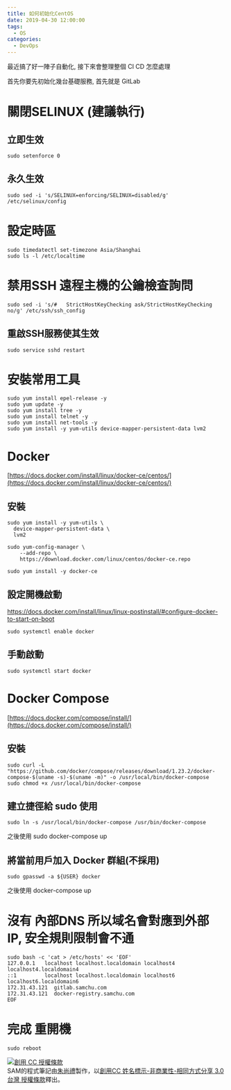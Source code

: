 ```yaml
---
title: 如何初始化CentOS
date: 2019-04-30 12:00:00
tags:
  - OS
categories:
  - DevOps
---
```


最近搞了好一陣子自動化, 接下來會整理整個 CI CD 怎麼處理

首先你要先初始化幾台基礎服務, 首先就是 GitLab

<!--more-->

# 關閉SELINUX (建議執行)

## 立即生效
```
sudo setenforce 0
```
## 永久生效
```
sudo sed -i 's/SELINUX=enforcing/SELINUX=disabled/g' /etc/selinux/config
```

# 設定時區
```
sudo timedatectl set-timezone Asia/Shanghai
sudo ls -l /etc/localtime
```

# 禁用SSH 遠程主機的公鑰檢查詢問
```
sudo sed -i 's/#   StrictHostKeyChecking ask/StrictHostKeyChecking no/g' /etc/ssh/ssh_config
```
## 重啟SSH服務使其生效
```
sudo service sshd restart
```

# 安裝常用工具
```
sudo yum install epel-release -y
sudo yum update -y
sudo yum install tree -y
sudo yum install telnet -y
sudo yum install net-tools -y
sudo yum install -y yum-utils device-mapper-persistent-data lvm2
```

# Docker
[https://docs.docker.com/install/linux/docker-ce/centos/](https://docs.docker.com/install/linux/docker-ce/centos/)
## 安裝
```
sudo yum install -y yum-utils \
  device-mapper-persistent-data \
  lvm2

sudo yum-config-manager \
    --add-repo \
    https://download.docker.com/linux/centos/docker-ce.repo

sudo yum install -y docker-ce
```
## 設定開機啟動
https://docs.docker.com/install/linux/linux-postinstall/#configure-docker-to-start-on-boot
```
sudo systemctl enable docker
```
## 手動啟動
```
sudo systemctl start docker
```

# Docker Compose
[https://docs.docker.com/compose/install/](https://docs.docker.com/compose/install/)

## 安裝
```
sudo curl -L "https://github.com/docker/compose/releases/download/1.23.2/docker-compose-$(uname -s)-$(uname -m)" -o /usr/local/bin/docker-compose
sudo chmod +x /usr/local/bin/docker-compose
```

## 建立捷徑給 sudo 使用
```
sudo ln -s /usr/local/bin/docker-compose /usr/bin/docker-compose
```
之後使用 sudo docker-compose up

## 將當前用戶加入 Docker 群組(不採用)
```
sudo gpasswd -a ${USER} docker
```
之後使用 docker-compose up

# 沒有 內部DNS 所以域名會對應到外部 IP, 安全規則限制會不通
```
sudo bash -c 'cat > /etc/hosts' << 'EOF'
127.0.0.1   localhost localhost.localdomain localhost4 localhost4.localdomain4
::1         localhost localhost.localdomain localhost6 localhost6.localdomain6
172.31.43.121  gitlab.samchu.com
172.31.43.121  docker-registry.samchu.com
EOF
```

# 完成 重開機
```
sudo reboot
```

<a rel="license" href="http://creativecommons.org/licenses/by-nc-sa/3.0/tw/"><img alt="創用 CC 授權條款" style="border-width:0" src="https://i.creativecommons.org/l/by-nc-sa/3.0/tw/88x31.png" /></a><br /><span xmlns:dct="http://purl.org/dc/terms/" property="dct:title">SAM的程式筆記</span>由<a xmlns:cc="http://creativecommons.org/ns#" href="https://blog.samchu.dev/" property="cc:attributionName" rel="cc:attributionURL">朱尚禮</a>製作，以<a rel="license" href="http://creativecommons.org/licenses/by-nc-sa/3.0/tw/">創用CC 姓名標示-非商業性-相同方式分享 3.0 台灣 授權條款</a>釋出。